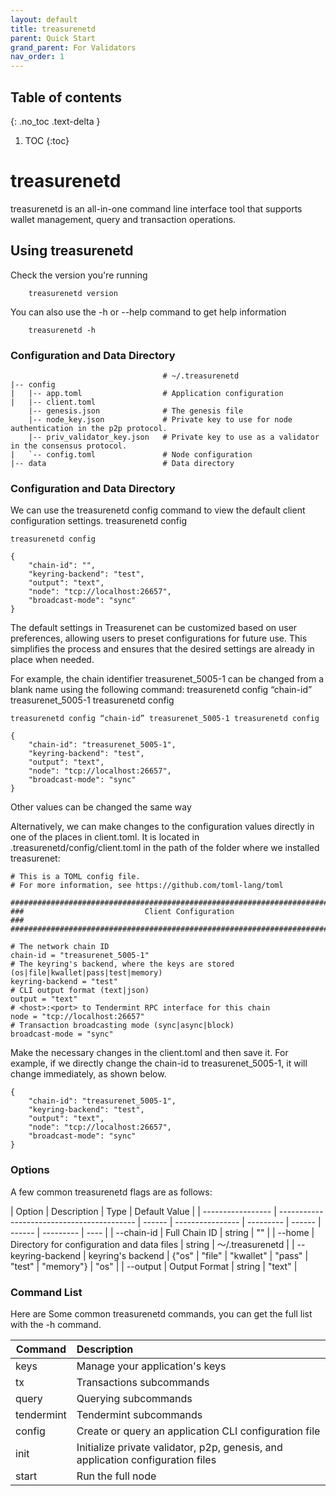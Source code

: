```yaml
---
layout: default
title: treasurenetd
parent: Quick Start
grand_parent: For Validators
nav_order: 1
---
```


## Table of contents
{: .no_toc .text-delta }

1. TOC
{:toc}


# treasurenetd

treasurenetd is an all-in-one command line interface tool that supports wallet management, query and transaction operations.

## Using treasurenetd

Check the version you're running

```shell
    treasurenetd version
```

You can also use the -h or --help command to get help information

```shell
    treasurenetd -h
```

### Configuration and Data Directory

```shell
                                  # ~/.treasurenetd
|-- config
|   |-- app.toml                  # Application configuration
|   |-- client.toml   
    |-- genesis.json              # The genesis file
	|-- node_key.json             # Private key to use for node authentication in the p2p protocol. 
	|-- priv_validator_key.json   # Private key to use as a validator in the consensus protocol.      
|   `-- config.toml               # Node configuration
|-- data                          # Data directory

```

### Configuration and Data Directory

We can use the treasurenetd config command to view the default client configuration settings.
treasurenetd config

```shell
treasurenetd config

{
	"chain-id": "",
	"keyring-backend": "test",
	"output": "text",
	"node": "tcp://localhost:26657",
	"broadcast-mode": "sync"
}
```

The default settings in Treasurenet can be customized based on user preferences, allowing users to preset configurations for future use. This simplifies the process and ensures that the desired settings are already in place when needed.

For example, the chain identifier treasurenet_5005-1 can be changed from a blank name using the following command:
treasurenetd config “chain-id” treasurenet_5005-1 treasurenetd config

```shell
treasurenetd config “chain-id” treasurenet_5005-1 treasurenetd config

{
	"chain-id": "treasurenet_5005-1",
	"keyring-backend": "test",
	"output": "text",
	"node": "tcp://localhost:26657",
	"broadcast-mode": "sync"
}
```

Other values can be changed the same way

Alternatively, we can make changes to the configuration values directly in one of the places in client.toml. It is located in .treasurenetd/config/client.toml in the path of the folder where we installed treasurenet:

```shell
# This is a TOML config file.
# For more information, see https://github.com/toml-lang/toml

###############################################################################
###                           Client Configuration                            ###
###############################################################################

# The network chain ID
chain-id = "treasurenet_5005-1"
# The keyring's backend, where the keys are stored (os|file|kwallet|pass|test|memory)
keyring-backend = "test"
# CLI output format (text|json)
output = "text"
# <host>:<port> to Tendermint RPC interface for this chain
node = "tcp://localhost:26657"
# Transaction broadcasting mode (sync|async|block)
broadcast-mode = "sync"
```

Make the necessary changes in the client.toml and then save it. For example, if we directly change the chain-id to treasurenet_5005-1, it will change immediately, as shown below.

```shell
{
	"chain-id": "treasurenet_5005-1",
	"keyring-backend": "test",
	"output": "text",
	"node": "tcp://localhost:26657",
	"broadcast-mode": "sync"
}
```

### Options

A few common treasurenetd flags are as follows:

| Option            | Description                                | Type   | Default Value    |
| ----------------- | ------------------------------------------ | ------ | ---------------- | --------- | ------ | ------ | --------- | ---- |
| --chain-id        | Full Chain ID                              | string | ""               |
| --home            | Directory for configuration and data files | string | ～/.treasurenetd |
| --keyring-backend | keyring's backend                          | {"os"  | "file"           | "kwallet" | "pass" | "test" | "memory"} | "os" |
| --output          | Output Format                              | string | "text"           |

### Command List

Here are Some common treasurenetd commands, you can get the full list with the -h command.

| Command    | Description                                                                     |
| ---------- | :------------------------------------------------------------------------------ |
| keys       | Manage your application's keys                                                  |
| tx         | Transactions subcommands                                                        |
| query      | Querying subcommands                                                            |
| tendermint | Tendermint subcommands                                                          |
| config     | Create or query an application CLI configuration file                           |
| init       | Initialize private validator, p2p, genesis, and application configuration files |
| start      | Run the full node                                                               |